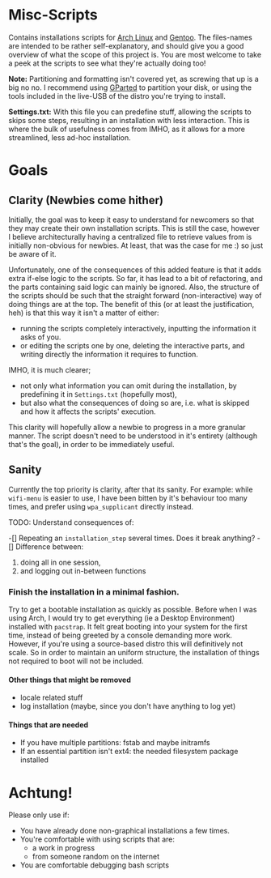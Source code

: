 # Misc-Scripts
Contains installations scripts for [Arch Linux][url1] and [Gentoo][url2].
The files-names are intended to be rather self-explanatory, and should give you a good overview of what the scope of this project is.
You are most welcome to take a peek at the scripts to see what they're actually doing too!

**Note:** Partitioning and formatting isn't covered yet, as screwing that up is a big no no.
I recommend using [GParted][url3] to partition your disk, or using the tools included in the live-USB of the distro you're trying to install.

**Settings.txt:** With this file you can predefine stuff, allowing the scripts to skips some steps, resulting in an installation with less interaction.
This is where the bulk of usefulness comes from IMHO, as it allows for a more streamlined, less ad-hoc installation.

# Goals
## Clarity (Newbies come hither)
Initially, the goal was to keep it easy to understand for newcomers so that they may create their own installation scripts.
This is still the case, however I believe architecturally having a centralized file to retrieve values from is initially non-obvious for newbies.
At least, that was the case for me :) so just be aware of it.

Unfortunately, one of the consequences of this added feature is that it adds extra if-else logic to the scripts.
So far, it has lead to a bit of refactoring, and the parts containing said logic can mainly be ignored.
Also, the structure of the scripts should be such that the straight forward (non-interactive) way of doing things are at the top.
The benefit of this (or at least the justification, heh) is that this way it isn't a matter of either:

- running the scripts completely interactively, inputting the information it asks of you.
- or editing the scripts one by one, deleting the interactive parts, and writing directly the information it requires to function.

IMHO, it is much clearer;

- not only what information you can omit during the installation, by predefining it in `Settings.txt` (hopefully most),
- but also what the consequences of doing so are, i.e. what is skipped and how it affects the scripts' execution.

This clarity will hopefully allow a newbie to progress in a more granular manner.
The script doesn't need to be understood in it's entirety (although that's the goal), in order to be immediately useful.

## Sanity
Currently the top priority is clarity, after that its sanity.
For example:
while `wifi-menu` is easier to use,
I have been bitten by it's behaviour too many times,
and prefer using `wpa_supplicant` directly instead.

TODO: Understand consequences of:

-[] Repeating an `installation_step` several times. Does it break anything?
-[] Difference between:
  1.  doing all in one session,
  2.  and logging out in-between functions


### Finish the installation in a minimal fashion.
Try to get a bootable installation as quickly as possible.
Before when I was using Arch, I would try to get everything (ie a Desktop Environment) installed with `pacstrap`.
It felt great booting into your system for the first time, instead of being greeted by a console demanding more work.
However, if you're using a source-based distro this will definitively not scale.
So in order to maintain an uniform structure, the installation of things not required to boot will not be included.

#### Other things that might be removed
- locale related stuff
- log installation (maybe, since you don't have anything to log yet)

#### Things that are needed
- If you have multiple partitions: fstab and maybe initramfs
- If an essential partition isn't ext4: the needed filesystem package installed

# Achtung!
Please only use if:

- You have already done non-graphical installations a few times.
- You're comfortable with using scripts that are:
  - a work in progress
  - from someone random on the internet
- You are comfortable debugging bash scripts


[url1]: https://wiki.archlinux.org/index.php/Installation_guide
[url2]: https://wiki.gentoo.org/wiki/Handbook:Main_Page
[url3]: http://gparted.org/livecd.php
